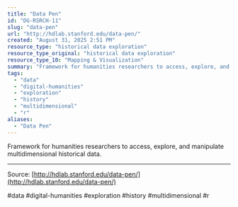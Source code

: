 ```yaml
---
title: "Data Pen"
id: "DG-RSRCH-11"
slug: "data-pen"
url: "http://hdlab.stanford.edu/data-pen/"
created: "August 31, 2025 2:51 PM"
resource_type: "historical data exploration"
resource_type_original: "historical data exploration"
resource_type_10: "Mapping & Visualization"
summary: "Framework for humanities researchers to access, explore, and manipulate multidimensional historical data."
tags:
  - "data"
  - "digital-humanities"
  - "exploration"
  - "history"
  - "multidimensional"
  - "r"
aliases:
  - "Data Pen"
---
```


Framework for humanities researchers to access, explore, and manipulate multidimensional historical data.

---

Source: [http://hdlab.stanford.edu/data-pen/](http://hdlab.stanford.edu/data-pen/)

#data #digital-humanities #exploration #history #multidimensional #r
